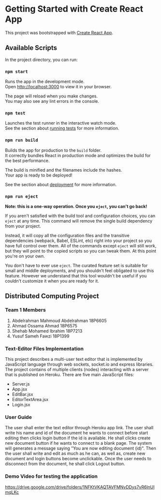 # Getting Started with Create React App

This project was bootstrapped with [Create React App](https://github.com/facebook/create-react-app).

## Available Scripts

In the project directory, you can run:

### `npm start`

Runs the app in the development mode.\
Open [http://localhost:3000](http://localhost:3000) to view it in your browser.

The page will reload when you make changes.\
You may also see any lint errors in the console.

### `npm test`

Launches the test runner in the interactive watch mode.\
See the section about [running tests](https://facebook.github.io/create-react-app/docs/running-tests) for more information.

### `npm run build`

Builds the app for production to the `build` folder.\
It correctly bundles React in production mode and optimizes the build for the best performance.

The build is minified and the filenames include the hashes.\
Your app is ready to be deployed!

See the section about [deployment](https://facebook.github.io/create-react-app/docs/deployment) for more information.

### `npm run eject`

**Note: this is a one-way operation. Once you `eject`, you can't go back!**

If you aren't satisfied with the build tool and configuration choices, you can `eject` at any time. This command will remove the single build dependency from your project.

Instead, it will copy all the configuration files and the transitive dependencies (webpack, Babel, ESLint, etc) right into your project so you have full control over them. All of the commands except `eject` will still work, but they will point to the copied scripts so you can tweak them. At this point you're on your own.

You don't have to ever use `eject`. The curated feature set is suitable for small and middle deployments, and you shouldn't feel obligated to use this feature. However we understand that this tool wouldn't be useful if you couldn't customize it when you are ready for it.


## Distributed Computing Project 
### Team 1 Members

1. Abdelrahman Mahmoud Abdelrahman 18P6605
2. Ahmad Ossama Ahmad 18P6575
3. Shehab Mohamed Ibrahim 18P7213
4. Yusuf Sameh Fawzi 18P1399

### Text-Editor Files Implementation

This project describes a multi-user text editor that is implemented by JavaScript language through web sockets, socket.io and express libraries.<br /> The project contains of multiple clients (nodes) interacting with a server that is published on Heroku. There are five main JavaScript files: <br />
* Server.js
* App.jsx
* EditBar.jsx
* EditorTextArea.jsx 
* Login.jsx

### User Guide
The user shall enter the text editor through Heroku app link. The user shall write his name and id of the document he wants to connect before start editing then clicks login button if the id is available. He shall clicks create new document button if he wants to connect to a blank page. The system will generates a message saying "You are now editing document (id)". Then the user shall write and edit as much as he can, as well as, create new document and login buttons become unclickable. Once the user needs to disconnect from the document, he shall click Logout button.

### Demo Video for testing the application
https://drive.google.com/drive/folders/1NFKtVKAQTAVFMNvDDys7vR6lnUImqLKc 
